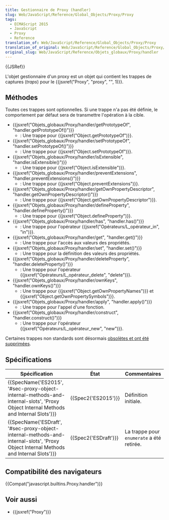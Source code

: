 ```yaml
---
title: Gestionnaire de Proxy (handler)
slug: Web/JavaScript/Reference/Global_Objects/Proxy/Proxy
tags:
  - ECMAScript 2015
  - JavaScript
  - Proxy
  - Reference
translation_of: Web/JavaScript/Reference/Global_Objects/Proxy/Proxy
translation_of_original: Web/JavaScript/Reference/Global_Objects/Proxy/handler
original_slug: Web/JavaScript/Reference/Objets_globaux/Proxy/handler
---
```

{{JSRef}}

L'objet gestionnaire d'un proxy est un objet qui contient les trappes de captures (_traps_) pour le  {{jsxref("Proxy", "proxy", "", 1)}}.

## Méthodes

Toutes ces trappes sont optionnelles. Si une trappe n'a pas été définie, le comportement par défaut sera de transmettre l'opération à la cible.

- {{jsxref("Objets_globaux/Proxy/handler/getPrototypeOf", "handler.getPrototypeOf()")}}
  - : Une trappe pour {{jsxref("Object.getPrototypeOf")}}.
- {{jsxref("Objets_globaux/Proxy/handler/setPrototypeOf", "handler.setPrototypeOf()")}}
  - : Une trappe pour {{jsxref("Object.setPrototypeOf")}}.
- {{jsxref("Objets_globaux/Proxy/handler/isExtensible", "handler.isExtensible()")}}
  - : Une trappe pour {{jsxref("Object.isExtensible")}}.
- {{jsxref("Objets_globaux/Proxy/handler/preventExtensions", "handler.preventExtensions()")}}
  - : Une trappe pour {{jsxref("Object.preventExtensions")}}.
- {{jsxref("Objets_globaux/Proxy/handler/getOwnPropertyDescriptor", "handler.getOwnPropertyDescriptor()")}}
  - : Une trappe pour {{jsxref("Object.getOwnPropertyDescriptor")}}.
- {{jsxref("Objets_globaux/Proxy/handler/defineProperty", "handler.defineProperty()")}}
  - : Une trappe pour {{jsxref("Object.defineProperty")}}.
- {{jsxref("Objets_globaux/Proxy/handler/has", "handler.has()")}}
  - : Une trappe pour l'opérateur {{jsxref("Opérateurs/L_opérateur_in", "in")}}.
- {{jsxref("Objets_globaux/Proxy/handler/get", "handler.get()")}}
  - : Une trappe pour l'accès aux valeurs des propriétés.
- {{jsxref("Objets_globaux/Proxy/handler/set", "handler.set()")}}
  - : Une trappe pour la définition des valeurs des propriétés.
- {{jsxref("Objets_globaux/Proxy/handler/deleteProperty", "handler.deleteProperty()")}}
  - : Une trappe pour l'opérateur {{jsxref("Opérateurs/L_opérateur_delete", "delete")}}.
- {{jsxref("Objets_globaux/Proxy/handler/ownKeys", "handler.ownKeys()")}}
  - : Une trappe pour {{jsxref("Object.getOwnPropertyNames")}} et {{jsxref("Object.getOwnPropertySymbols")}}.
- {{jsxref("Objets_globaux/Proxy/handler/apply", "handler.apply()")}}
  - : Une trappe pour l'appel d'une fonction.
- {{jsxref("Objets_globaux/Proxy/handler/construct", "handler.construct()")}}
  - : Une trappe pour l'opérateur {{jsxref("Opérateurs/L_opérateur_new", "new")}}.

Certaines trappes non standards sont désormais [obsolètes et ont été supprimées](/fr/docs/JavaScript/Reference/Annexes/Fonctionnalités_dépréciées#Proxy).

## Spécifications

| Spécification                                                                                                                                                                    | État                         | Commentaires                              |
| -------------------------------------------------------------------------------------------------------------------------------------------------------------------------------- | ---------------------------- | ----------------------------------------- |
| {{SpecName('ES2015', '#sec-proxy-object-internal-methods-and-internal-slots', 'Proxy Object Internal Methods and Internal Slots')}} | {{Spec2('ES2015')}}     | Définition initiale.                      |
| {{SpecName('ESDraft', '#sec-proxy-object-internal-methods-and-internal-slots', 'Proxy Object Internal Methods and Internal Slots')}} | {{Spec2('ESDraft')}} | La trappe pour `enumerate` a été retirée. |

## Compatibilité des navigateurs

{{Compat("javascript.builtins.Proxy.handler")}}

## Voir aussi

- {{jsxref("Proxy")}}

